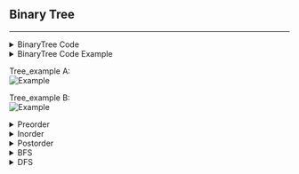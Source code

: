 ## Binary Tree
---
<details>
  <summary>BinaryTree Code</summary>

```python
class BinaryTree:
    def __init__(self, key):
        self.key = key
        self.leftChild = None
        self.rightChild = None
    
    def __str__(self):
        return str(self.key)

    def setLeftChild(self, tree):
        assert self.hasLeftChild() is False
        self.leftChild = tree

    def setRightChild(self, tree):
        assert self.hasRightChild() is False
        self.rightChild = tree
        
    def getLeftChild(self):
        assert self.hasLeftChild()
        return self.leftChild
    
    def getRightChild(self):
        assert self.hasRightChild()
        return self.rightChild
    
    def hasLeftChild(self):
        return True if self.leftChild is not None else False
    
    def hasRightChild(self):
        return True if self.rightChild is not None else False

    def preorder(self):
        print(self)
        if self.hasLeftChild():
            self.getLeftChild().preorder()
        if self.hasRightChild():
            self.getRightChild().preorder()
    
    def inorder(self):
        if self.hasLeftChild():   
            self.getLeftChild().inorder()
        print(self)
        if self.hasRightChild():
            self.getRightChild().inorder()
        
    def postorder(self):
        if self.hasLeftChild():
            self.getLeftChild.postorder()
        if self.hasRightChild():
            self.getRightChild().postorder()
        print(self)
```
</details>

<details>
  <summary>BinaryTree Code Example</summary>

![Example](https://github.com/wilison1992/Algorithm-Practice/blob/master/pictures/Tree_exampleA.png?raw=true)  

Create Tree example A:  
When creating a tree, all nodes and leaves should be __Node__

```python
T1 = BinaryTree(7)
T1.setLeftChild(BinaryTree(8))
T1.getLeftChild().setLeftChild(BinaryTree(12))
T1.getLeftChild().getLeftChild().setLeftChild(BinaryTree(5))
T1.getLeftChild().getLeftChild().setRightChild(BinaryTree(10))
T1.setLeftChild().setRightChild(9）

T1.setRightChild(7)
T1.getRightChild().setLeftChild(5)
T1.getRightChild().setRightChild(6)
```
![Example](https://github.com/wilison1992/Algorithm-Practice/blob/master/pictures/Tree_exampleB.png?raw=true)  
Create Tree example B:  

```python
root = BinaryTree(7)
root.setLeftChild(BinaryTree(8))
root.getLeftChild().setLeftChild(BinaryTree(12))
root.getLeftChild().getLeftChild().setLeftChild(BinaryTree(5))
root.getLeftChild().getLeftChild().setRightChild(BinaryTree(10))

root.setRightChild(BinaryTree(7))
root.getRightChild().setLeftChild(BinaryTree(5))
root.getRightChild().getLeftChild().setLeftChild(BinaryTree(5))
root.getRightChild().setRightChild(BinaryTree(6))
root.getRightChild().getRightChild().setLeftChild(BinaryTree(10))
```
</details>

Tree_example A:  
![Example](https://github.com/wilison1992/Algorithm-Practice/blob/master/pictures/Tree_exampleA.png?raw=true)  

Tree_example B:  
![Example](https://github.com/wilison1992/Algorithm-Practice/blob/master/pictures/Tree_exampleB.png?raw=true)  

<details>
    <summary>Preorder</summary>

root --> count all left --> then right  
Tree_exampleA: [7, 8, 12, 5, 10, 9, 7, 5, 6]  
Tree_exampleB: [7, 8, 12, 5, 10, 7, 5, 5, 6, 10]  

</details>

<details>
    <summary>Inorder</summary> 

bottom left -->  node --> bottom right  
Tree_exampleA: [5, 12, 10, 9, 8, 7, 5, 7 ,6]   
Tree_exampleB: [5, 12, 10, 8, 7, 5, 5, 7, 10, 6]   

</details>

<details>
    <summary>Postorder</summary>

bottom left --> bottom right --> node   
Tree_exampleA: [5, 10, 12, 9, 8, 5, 6, 7, 7]   
Tree_exampleB: [5, 10, 12, 8, 5, 5, 10, 5, 6, 7, 7]   

</details>

<details>
    <summary>BFS</summary>

![BFS](https://github.com/wilison1992/Algorithm-Practice/blob/master/pictures/BFS.png?raw=true)  
  
```python 
### Tree is an object of Binary Trees
from collections import deque
def iterativeBFS(tree):
    queue = deque()
    queue.appendleft(tree)
    while len(queue) != 0:
        node = queue.pop() # pop from right
        print(node)
        if node.hasLeftChild():  ### Left First
            queue.appendleft(node.getLeftChild())
        if node.hasRightChild():
            queue.appendleft(node.getRightChild())
```
</details>

<details>
    <summary>DFS</summary> 

![DFS](https://github.com/wilison1992/Algorithm-Practice/blob/master/pictures/DFS.png?raw=true)    

```python
### Tree is an object of Binary Trees
from collections import deque
def iterativeBFS(tree):
    queue = deque()
    queue.appendleft(tree)
    while len(queue) != 0:
        node = queue.popleft()  # pop from left
        print(node)
        if node.hasRightChild():  ### Right First
            queue.appendleft(node.getRightChild())

        if node.hasLeftChild():
            queue.appendleft(node.getLeftChild())
```
</details>